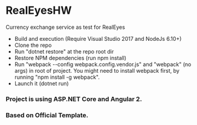 # RealEyesHW
Currency exchange service as test for RealEyes

- Build and execution (Require Visual Studio 2017 and NodeJs 6.10+)
- Clone the repo
- Run "dotnet restore" at the repo root dir
- Restore NPM dependencies (run npm install)
- Run "webpack --config webpack.config.vendor.js" and "webpack" (no args) in root of project. You might need to install webpack first, by running "npm install -g webpack".
- Launch it (dotnet run)

### Project is using ASP.NET Core and Angular 2.
### Based on Official Template.
